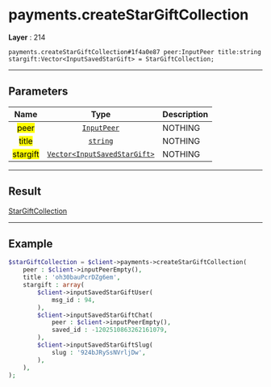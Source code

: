 # payments.createStarGiftCollection

**Layer** : 214

```tl
payments.createStarGiftCollection#1f4a0e87 peer:InputPeer title:string stargift:Vector<InputSavedStarGift> = StarGiftCollection;
```

---

## Parameters

| Name | Type | Description |
| :---: | :---: | :--- |
| <mark>peer</mark> | [`InputPeer`](type/InputPeer) | NOTHING |
| <mark>title</mark> | [`string`](type/string) | NOTHING |
| <mark>stargift</mark> | [`Vector<InputSavedStarGift>`](type/InputSavedStarGift) | NOTHING |

---

## Result

[StarGiftCollection](type/StarGiftCollection)

---

## Example

```php
$starGiftCollection = $client->payments->createStarGiftCollection(
	peer : $client->inputPeerEmpty(),
	title : 'oh30bauPcrDZg6em',
	stargift : array(
		$client->inputSavedStarGiftUser(
			msg_id : 94,
		),
		$client->inputSavedStarGiftChat(
			peer : $client->inputPeerEmpty(),
			saved_id : -1202510863262161079,
		),
		$client->inputSavedStarGiftSlug(
			slug : '924bJRySsNVrljDw',
		),
	),
);
```